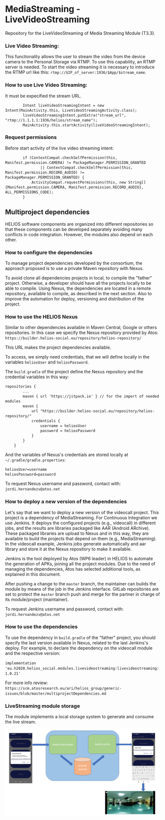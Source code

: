 # MediaStreaming - LiveVideoStreaming

Repository for the LiveVideoStreaming of Media Streaming Module (T3.3).

### Live Video Streaming:
This functionality allows the user to stream the video from the device camera to the Personal Storage via RTMP. To use this capability, an RTMP server is needed. 
To start the video streaming it is necessary to introduce the RTMP url like this: `rtmp://$IP_of_server:1936/$App/$stream_name`.

### How to use Live Video Streaming:
It must be expecified the stream URL.
```        
        Intent liveVideoStreamingIntent = new Intent(MainActivity.this, LiveVideoStreamingActivity.class);
        liveVideoStreamingIntent.putExtra("stream_url", "rtmp://1.1.1.1:1936/helios/stream_name");
        MainActivity.this.startActivity(liveVideoStreamingIntent);
```

### Request permissions
Before start activity of the live video streaming intent:
```
        if (ContextCompat.checkSelfPermission(this, Manifest.permission.CAMERA) != PackageManager.PERMISSION_GRANTED
                || ContextCompat.checkSelfPermission(this, Manifest.permission.RECORD_AUDIO) != PackageManager.PERMISSION_GRANTED) {
            ActivityCompat.requestPermissions(this, new String[]{Manifest.permission.CAMERA, Manifest.permission.RECORD_AUDIO}, ALL_PERMISSIONS_CODE);
        }
```

## Multiproject dependencies ##

HELIOS software components are organized into different repositories
so that these components can be developed separately avoiding many
conflicts in code integration. However, the modules also depend on
each other.

### How to configure the dependencies ###

To manage project dependencies developed by the consortium, the approach proposed is to use a private Maven repository with Nexus.

To avoid clone all dependencies projects in local, to compile the "father" project. Otherwise, a developer should have all the projects locally to
be able to compile. Using Nexus, the dependencies are located in a remote repository, available to compile, as described in the next section.
Also to improve the automation for deploy, versioning and distribution of the project.

### How to use the HELIOS Nexus ###

Similar to other dependencies available in Maven Central, Google or others repositories. In this case we specify the Nexus
repository provided by Atos: `https://builder.helios-social.eu/repository/helios-repository/`

This URL makes the project dependencies available.

To access, we simply need credentials, that we will define locally in the variables `heliosUser` and `heliosPassword`.

The `build.gradle` of the project define the Nexus repository and the credential variables in this way:

```
repositories {
        ...
        maven { url 'https://jitpack.io' } // for the import of needed modules
        maven {
            url "https://builder.helios-social.eu/repository/helios-repository/"
            credentials {
                username = heliosUser
                password = heliosPassword
            }
        }
    }
```

And the variables of Nexus's credentials are stored locally at `~/.gradle/gradle.properties`:

```
heliosUser=username
heliosPassword=password
```

To request Nexus username and password, contact with: `jordi.hernandezv@atos.net`

### How to deploy a new version of the dependencies ###

Let's say that we want to deploy a new version of the videocall project. This project is a dependency of MediaStreaming.
For Continuous Integration we use Jenkins. It deploys the configured projects (e.g., videocall) in different jobs,
and the results are libraries packaged like AAR (Android ARchive). These packaged libraries are upload to Nexus and in this way,
they are available to build the projects that depend on them (e.g., MediaStreaming).
In the videocall example, Jenkins jobs generate automatically and aar library and store it at the Nexus repository to make it available.

Jenkins is the tool deployed by Atos (WP6 leader) in HELIOS to automate the generation of APKs, joining all the project modules.
Due to the need of managing the dependencies, Atos has selected additional tools, as explained in this document.

After pushing a change to the `master` branch, the maintainer can builds the module by means of the job in the Jenkins interface. GitLab repositories are set to protect
the `master` branch push and merge for the partner in charge of its module/project (maintainer).

To request Jenkins username and password, contact with: `jordi.hernandezv@atos.net`

### How to use the dependencies ###

To use the dependency in `build.gradle` of the "father" project, you should specify the last version available in Nexus, related to the last Jenkins's deploy.
For example, to declare the dependency on the videocall module and the respective version:

`implementation 'eu.h2020.helios_social.modules.livevideostreaming:livevideostreaming:1.0.21'`

For more info review: `https://scm.atosresearch.eu/ari/helios_group/generic-issues/blob/master/multiprojectDependencies.md`


### LiveStreaming module storage</h2>

The module implements a local storage system to generate and consume the live stream.

<img src="https://raw.githubusercontent.com/helios-h2020/h.extension-MediaStreaming-LiveVideoStreaming/master/doc/livestreaming_storage.png" alt="LiveStreaming local storage implementation">

